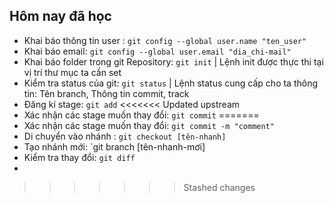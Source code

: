 ## **Hôm nay đã học**

 - Khai báo thông tin user : `git config --global user.name "ten_user"`
 - Khai báo email: `git config --global user.email "dia_chi-mail"`
 - Khai báo folder trong git Repository: `git init` | Lệnh init được thực thi tại vị trí thư mục ta cần set
 - Kiểm tra status của git: `git status` | Lệnh status cung  cấp cho ta thông tin: Tên branch, Thông tin commit, track
 - Đăng kí stage: `git add` 
<<<<<<< Updated upstream
 - Xác nhận các stage muốn thay đổi: `git commit`
=======
 - Xác nhận các stage muốn thay đổi: `git commit -m "comment"`
 - Di chuyển vào nhánh : `git checkout [tên-nhanh]`
 - Tạo nhánh mới: `git branch [tên-nhanh-mơi]
 - Kiểm tra thay đổi: `git diff`
 - 
>>>>>>> Stashed changes

